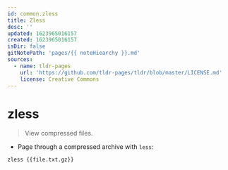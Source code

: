 ```yaml
---
id: common.zless
title: Zless
desc: ''
updated: 1623965016157
created: 1623965016157
isDir: false
gitNotePath: 'pages/{{ noteHiearchy }}.md'
sources:
  - name: tldr-pages
    url: 'https://github.com/tldr-pages/tldr/blob/master/LICENSE.md'
    license: Creative Commons
---
```

# zless

> View compressed files.

- Page through a compressed archive with `less`:

`zless {{file.txt.gz}}`

